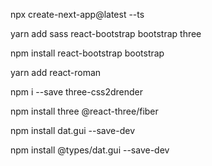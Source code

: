npx create-next-app@latest --ts

yarn add sass react-bootstrap bootstrap three

npm install react-bootstrap bootstrap

yarn add react-roman

npm i --save three-css2drender

npm install three @react-three/fiber

npm install dat.gui --save-dev

npm install @types/dat.gui --save-dev



